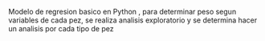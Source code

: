 Modelo de regresion basico en Python , para determinar peso segun variables de cada pez, se realiza analisis exploratorio y se determina hacer un analisis por cada tipo de pez

